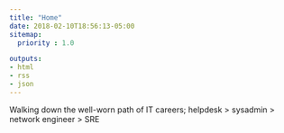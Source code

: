 ```yaml
---
title: "Home"
date: 2018-02-10T18:56:13-05:00
sitemap:
  priority : 1.0

outputs:
- html
- rss
- json
---
```

Walking down the well-worn path of IT careers; helpdesk > sysadmin > network engineer > SRE
